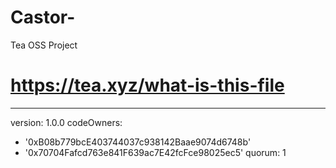 # Castor-
Tea OSS Project 
# https://tea.xyz/what-is-this-file
---
version: 1.0.0
codeOwners:
  - '0xB08b779bcE403744037c938142Baae9074d6748b'
  - '0x70704Fafcd763e841F639ac7E42fcFce98025ec5'
quorum: 1
